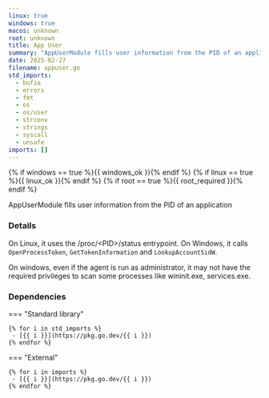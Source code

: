 ```yaml
---
linux: true
windows: true
macos: unknown
root: unknown
title: App User
summary: "AppUserModule fills user information from the PID of an application"
date: 2025-02-27
filename: appuser.go
std_imports:
  - bufio
  - errors
  - fmt
  - os
  - os/user
  - strconv
  - strings
  - syscall
  - unsafe
imports: []
---
```


{% if windows == true %}{{ windows_ok }}{% endif %}
{% if linux == true %}{{ linux_ok }}{% endif %}
{% if root == true %}{{ root_required }}{% endif %}

AppUserModule fills user information from the PID of an application

### Details


On Linux, it uses the /proc/\<PID>/status entrypoint. On Windows, it calls `OpenProcessToken`, `GetTokenInformation` and `LookupAccountSidW`.

On windows, even if the agent is run as administrator, it may not have the required privileges to scan some processes like wininit.exe, services.exe.

### Dependencies

=== "Standard library"

	{% for i in std_imports %}
	 - [{{ i }}](https://pkg.go.dev/{{ i }})
	{% endfor %}

=== "External"

	{% for i in imports %}
	 - [{{ i }}](https://pkg.go.dev/{{ i }})
	{% endfor %}
